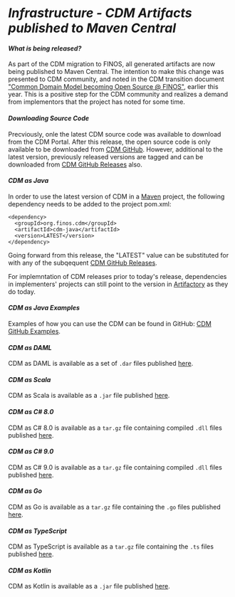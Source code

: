 # *Infrastructure - CDM Artifacts published to Maven Central*

#### _What is being released?_

As part of the CDM migration to FINOS, all generated artifacts are now being published to Maven Central. The intention to make this change was presented to CDM community, and noted in the CDM transition document ["Common Domain Model becoming Open Source @ FINOS"](https://assets.isda.org/media/6fac704a/081f5537.pdf), earlier this year. This is a positive step for the CDM community and realizes a demand from implementors that the project has noted for some time.

#### _Downloading Source Code_

Precviously, onle the latest CDM source code was available to download from the CDM Portal. After this release, the open source code is only available to be downloaded from [CDM GitHub](https://github.com/finos/common-domain-model). However, additional to the latest version, previously released versions are tagged and can be downloaded from [CDM GitHub Releases](https://github.com/finos/common-domain-model/releases) also.

#### _CDM as Java_

In order to use the latest version of CDM in a [Maven](https://maven.apache.org) project, the following dependency needs to be added to the project pom.xml:

```
<dependency>
  <groupId>org.finos.cdm</groupId>
  <artifactId>cdm-java</artifactId>
  <version>LATEST</version>
</dependency>
```

Going forward from this release, the "LATEST" value can be substituted for with any of the subqequent [CDM GitHub Releases](https://github.com/finos/common-domain-model/releases). 

For implemntation of CDM releases prior to today's release, dependencies in implementers' projects can still point to the version in [Artifactory](https://regnosys.jfrog.io/ui/repos/tree/General/libs-snapshot/com/isda/cdm) as they do today.

#### _CDM as Java Examples_

Examples of how you can use the CDM can be found in GitHub: [CDM GitHub Examples](https://github.com/finos/common-domain-model/tree/master/examples).

#### _CDM as DAML_

CDM as DAML is available as a set of `.dar` files published [here](https://oss.sonatype.org/content/repositories/snapshots/org/finos/cdm/cdm-daml/).

#### _CDM as Scala_

CDM as Scala is available as a `.jar` file published [here](https://oss.sonatype.org/content/repositories/snapshots/org/finos/cdm/cdm-scala/).

#### _CDM as C# 8.0_

CDM as C# 8.0 is available as a `tar.gz` file containing compiled `.dll` files published [here](https://oss.sonatype.org/content/repositories/snapshots/org/finos/cdm/cdm-csharp8/).

#### _CDM as C# 9.0_

CDM as C# 9.0 is available as a `tar.gz` file containing compiled `.dll` files published [here](https://oss.sonatype.org/content/repositories/snapshots/org/finos/cdm/cdm-csharp9/).

#### _CDM as Go_

CDM as Go is available as a `tar.gz` file containing the `.go` files published [here](https://oss.sonatype.org/content/repositories/snapshots/org/finos/cdm/cdm-golang/).

#### _CDM as TypeScript_

CDM as TypeScript is available as a `tar.gz` file containing the `.ts` files published [here](https://oss.sonatype.org/content/repositories/snapshots/org/finos/cdm/cdm-typescript/).

#### _CDM as Kotlin_

CDM as Kotlin is available as a `.jar` file published [here](https://oss.sonatype.org/content/repositories/snapshots/org/finos/cdm/cdm-kotlin/).
